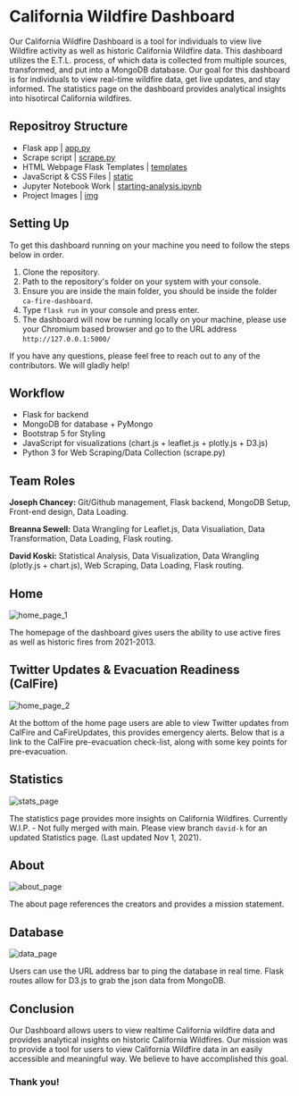 # California Wildfire Dashboard
Our California Wildfire Dashboard is a tool for individuals to view live Wildfire activity as well as historic California Wildfire data. This dashboard utilizes the E.T.L. process, of which data is collected from multiple sources, transformed, and put into a MongoDB database. Our goal for this dashboard is for individuals to view real-time wildfire data, get live updates, and stay informed. The statistics page on the dashboard provides analytical insights into hisotircal California wildfires.

## Repositroy Structure

* Flask app | [app.py](app.py)
* Scrape script | [scrape.py](scrape.py)
* HTML Webpage Flask Templates | [templates](tempaltes/)
* JavaScript & CSS Files | [static](static/)
* Jupyter Notebook Work | [starting-analysis.ipynb](jupyter/starting-analysis.ipynb)
* Project Images | [img](img/)

## Setting Up
To get this dashboard running on your machine you need to follow the steps below in order.
1. Clone the repository.
2. Path to the repository's folder on your system with your console.
3. Ensure you are inside the main folder, you should be inside the folder `ca-fire-dashboard`.
4. Type `flask run` in your console and press enter.
5. The dashboard will now be running locally on your machine, please use your Chromium based browser and go to the URL address `http://127.0.0.1:5000/`

If you have any questions, please feel free to reach out to any of the contributors. We will gladly help!

## Workflow

* Flask for backend 
* MongoDB for database + PyMongo
* Bootstrap 5 for Styling
* JavaScript for visualizations (chart.js + leaflet.js + plotly.js + D3.js)
* Python 3 for Web Scraping/Data Collection (scrape.py)

## Team Roles

**Joseph Chancey:** Git/Github management, Flask backend, MongoDB Setup, Front-end design, Data Loading.

**Breanna Sewell:** Data Wrangling for Leaflet.js, Data Visualiation, Data Transformation, Data Loading, Flask routing.

**David Koski:** Statistical Analysis, Data Visualization, Data Wrangling (plotly.js + chart.js), Web Scraping, Data Loading, Flask routing.

## Home
![home_page_1](img/dashboard_1_readme_preview.png)

The homepage of the dashboard gives users the ability to use active fires as well as historic fires from 2021-2013.

## Twitter Updates & Evacuation Readiness (CalFire)

![home_page_2](img/dashboard_2_readme_preview.png)

At the bottom of the home page users are able to view Twitter updates from CalFire and CaFireUpdates, this provides emergency alerts. Below that is a link to the CalFire pre-evacuation check-list, along with some key points for pre-evacuation.

## Statistics
![stats_page](img/dashboard_3_readme_preview.png)

The statistics page provides more insights on California Wildfires. Currently W.I.P. - Not fully merged with main. Please view branch `david-k` for an updated Statistics page. (Last updated Nov 1, 2021).

## About
![about_page](img/dashboard_4_readme_preview.png)

The about page references the creators and provides a mission statement.

## Database 
![data_page](img/dashboard_5_readme_preview.png)

Users can use the URL address bar to ping the database in real time. Flask routes allow for D3.js to grab the json data from MongoDB. 

## Conclusion
Our Dashboard allows users to view realtime California wildfire data and provides analytical insights on historic California Wildfires. Our mission was to provide a tool for users to view California Wildfire data in an easily accessible and meaningful way. We believe to have accomplished this goal.

### Thank you!
